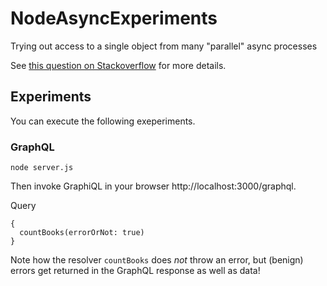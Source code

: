 # NodeAsyncExperiments
Trying out access to a single object from many "parallel" async processes

See [this question on Stackoverflow](https://stackoverflow.com/questions/60722673/can-concurrent-write-access-to-the-same-object-from-asynchronous-functions-cause) for more details.

## Experiments

You can execute the following exeperiments.

### GraphQL

```node server.js```

Then invoke GraphiQL in your browser http://localhost:3000/graphql.

Query

```
{
  countBooks(errorOrNot: true) 
}
```

Note how the resolver `countBooks` does _not_ throw an error, but (benign) errors get returned in the GraphQL response as well as data!
